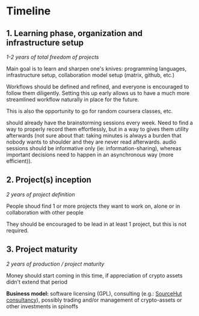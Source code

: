 # Timeline

## 1. Learning phase, organization and infrastructure setup

*1-2 years of total freedom of projects*

Main goal is to learn and sharpen one's knives: programming languages, infrastructure setup, collaboration model setup (matrix, github, etc.)

Workflows should be defined and refined, and everyone is encouraged to follow them diligently. Setting this up early allows us to have a much more streamlined workflow naturally in place for the future.

This is also the opportunity to go for random coursera classes, etc.

should already have the brainstorming sessions every week. Need to find a way to properly record them effortlessly, but in a way to gives them utility afterwards (not sure about that: taking minutes is always a burden that nobody wants to shoulder and they are never read afterwards. audio sessions should be informative only (ie: information-sharing), whereas important decisions need to happen in an asynchronous way (more efficient)).


## 2. Project(s) inception

*2 years of project definition*

People shoud find 1 or more projects they want to work on, alone or in collaboration with other people

They should be encouraged to be lead in at least 1 project, but this is not required.



## 3. Project maturity

*2 years of production / project maturity*

Money should start coming in this time, if appreciation of crypto assets didn't extend that period

**Business model:** software licensing (GPL), consulting (e.g.: [SourceHut consultancy][srht]), possibly trading and/or management of crypto-assets or other investments in spinoffs

[srht]: https://sourcehut.org/consultancy/
